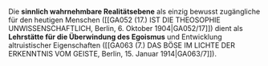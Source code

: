 
Die **sinnlich wahrnehmbare Realitätsebene** als einzig bewusst zugängliche für den heutigen Menschen ([[GA052 (17.) IST DIE THEOSOPHIE UNWISSENSCHAFTLICH, Berlin, 6. Oktober 1904|GA052/17]]) dient als **Lehrstätte für die Überwindung des Egoismus** und Entwicklung altruistischer Eigenschaften ([[GA063 (7.) DAS BÖSE IM LICHTE DER ERKENNTNIS VOM GEISTE, Berlin, 15. Januar 1914|GA063/7]]).
